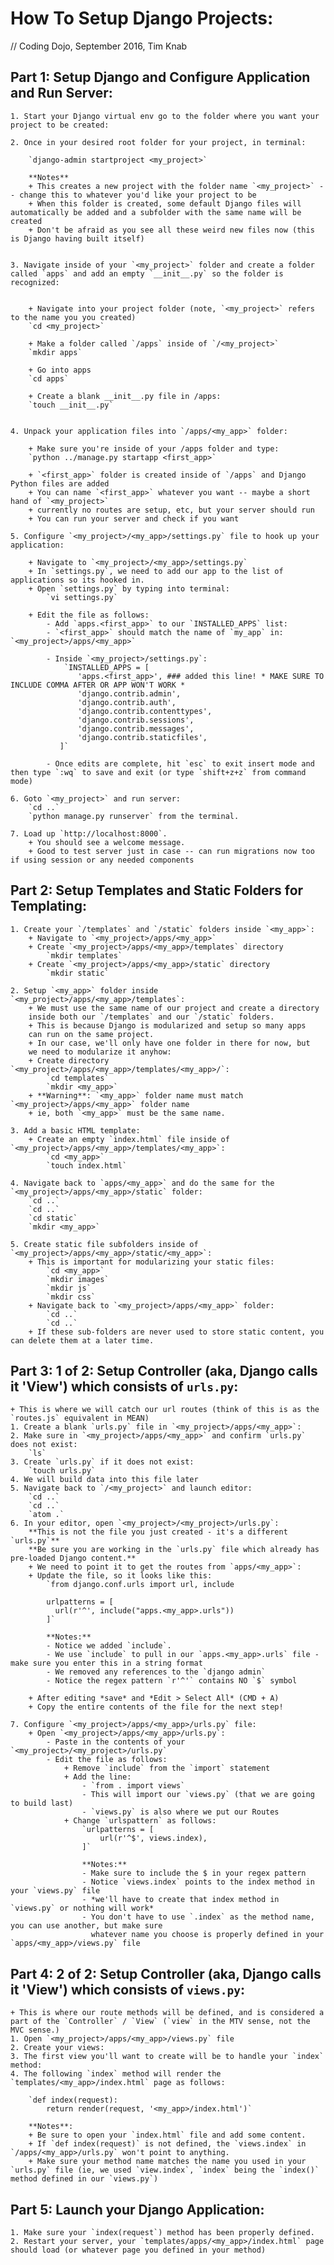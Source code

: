 # How To Setup Django Projects:
// Coding Dojo, September 2016, Tim Knab

## Part 1: Setup Django and Configure Application and Run Server:

    1. Start your Django virtual env go to the folder where you want your project to be created:

    2. Once in your desired root folder for your project, in terminal:

        `django-admin startproject <my_project>`

        **Notes**
        + This creates a new project with the folder name `<my_project>` -- change this to whatever you'd like your project to be
        + When this folder is created, some default Django files will automatically be added and a subfolder with the same name will be created
        + Don't be afraid as you see all these weird new files now (this is Django having built itself)


    3. Navigate inside of your `<my_project>` folder and create a folder called `apps` and add an empty `__init__.py` so the folder is recognized:


        + Navigate into your project folder (note, `<my_project>` refers to the name you you created)
        `cd <my_project>`

        + Make a folder called `/apps` inside of `/<my_project>`
        `mkdir apps`

        + Go into apps
        `cd apps`

        + Create a blank __init__.py file in /apps:
        `touch __init__.py`


    4. Unpack your application files into `/apps/<my_app>` folder:

        + Make sure you're inside of your /apps folder and type:
        `python ../manage.py startapp <first_app>`

        + `<first_app>` folder is created inside of `/apps` and Django Python files are added
        + You can name `<first_app>` whatever you want -- maybe a short hand of `<my_project>`
        + currently no routes are setup, etc, but your server should run
        + You can run your server and check if you want

    5. Configure `<my_project>/<my_app>/settings.py` file to hook up your application:

        + Navigate to `<my_project>/<my_app>/settings.py`
        + In `settings.py`, we need to add our app to the list of applications so its hooked in.
        + Open `settings.py` by typing into terminal:
            `vi settings.py`

        + Edit the file as follows:
            - Add `apps.<first_app>` to our `INSTALLED_APPS` list:
            - `<first_app>` should match the name of `my_app` in: `<my_project>/apps/<my_app>`

            - Inside `<my_project>/settings.py`:
                `INSTALLED_APPS = [
                   'apps.<first_app>', ### added this line! * MAKE SURE TO INCLUDE COMMA AFTER OR APP WON'T WORK *
                   'django.contrib.admin',
                   'django.contrib.auth',
                   'django.contrib.contenttypes',
                   'django.contrib.sessions',
                   'django.contrib.messages',
                   'django.contrib.staticfiles',
               ]`

            - Once edits are complete, hit `esc` to exit insert mode and then type `:wq` to save and exit (or type `shift+z+z` from command mode)

    6. Goto `<my_project>` and run server:
        `cd ..`
        `python manage.py runserver` from the terminal.

    7. Load up `http://localhost:8000`.
        + You should see a welcome message.
        + Good to test server just in case -- can run migrations now too if using session or any needed components








## Part 2: Setup Templates and Static Folders for Templating:


    1. Create your `/templates` and `/static` folders inside `<my_app>`:
        + Navigate to `<my_project>/apps/<my_app>`
        + Create `<my_project>/apps/<my_app>/templates` directory
            `mkdir templates`
        + Create `<my_project>/apps/<my_app>/static` directory
            `mkdir static`

    2. Setup `<my_app>` folder inside `<my_project>/apps/<my_app>/templates`:
        + We must use the same name of our project and create a directory
        inside both our `/templates` and our `/static` folders.
        + This is because Django is modularized and setup so many apps
        can run on the same project.
        + In our case, we'll only have one folder in there for now, but
        we need to modularize it anyhow:
        + Create directory `<my_project>/apps/<my_app>/templates/<my_app>/`:
            `cd templates`
            `mkdir <my_app>`
        + **Warning**: `<my_app>` folder name must match `<my_project>/apps/<my_app>` folder name
        + ie, both `<my_app>` must be the same name.

    3. Add a basic HTML template:
        + Create an empty `index.html` file inside of `<my_project>/apps/<my_app>/templates/<my_app>`:
            `cd <my_app>`
            `touch index.html`

    4. Navigate back to `apps/<my_app>` and do the same for the `<my_project>/apps/<my_app>/static` folder:
        `cd ..`
        `cd ..`
        `cd static`
        `mkdir <my_app>`

    5. Create static file subfolders inside of `<my_project>/apps/<my_app>/static/<my_app>`:
        + This is important for modularizing your static files:
            `cd <my_app>`
            `mkdir images`
            `mkdir js`
            `mkdir css`
        + Navigate back to `<my_project>/apps/<my_app>` folder:
            `cd ..`
            `cd ..`
        + If these sub-folders are never used to store static content, you can delete them at a later time.









## Part 3: 1 of 2: Setup Controller (aka, Django calls it 'View') which consists of `urls.py`:
    + This is where we will catch our url routes (think of this is as the `routes.js` equivalent in MEAN)
    1. Create a blank `urls.py` file in `<my_project>/apps/<my_app>`:
    2. Make sure in `<my_project>/apps/<my_app>` and confirm `urls.py` does not exist:
        `ls`
    3. Create `urls.py` if it does not exist:
        `touch urls.py`
    4. We will build data into this file later
    5. Navigate back to `/<my_project>` and launch editor:
        `cd ..`
        `cd ..`
        `atom .`
    6. In your editor, open `<my_project>/<my_project>/urls.py`:
        **This is not the file you just created - it's a different `urls.py`**
        **Be sure you are working in the `urls.py` file which already has pre-loaded Django content.**
        + We need to point it to get the routes from `apps/<my_app>`:
        + Update the file, so it looks like this:
            `from django.conf.urls import url, include

            urlpatterns = [
              url(r'^', include("apps.<my_app>.urls"))
            ]`

            **Notes:**
            - Notice we added `include`.
            - We use `include` to pull in our `apps.<my_app>.urls` file - make sure you enter this in a string format
            - We removed any references to the `django admin`
            - Notice the regex pattern `r'^'` contains NO `$` symbol

        + After editing *save* and *Edit > Select All* (CMD + A)
        + Copy the entire contents of the file for the next step!

    7. Configure `<my_project>/apps/<my_app>/urls.py` file:
        + Open `<my_project>/apps/<my_app>/urls.py`:
            - Paste in the contents of your `<my_project>/<my_project>/urls.py`
            - Edit the file as follows:
                + Remove `include` from the `import` statement
                + Add the line:
		            - `from . import views`
                    - This will import our `views.py` (that we are going to build last)
                    - `views.py` is also where we put our Routes
                + Change `urlspattern` as follows:
                    `urlpatterns = [
                        url(r'^$', views.index),
                    ]`

                    **Notes:**
                    - Make sure to include the $ in your regex pattern
                    - Notice `views.index` points to the index method in your `views.py` file
                    - *we'll have to create that index method in `views.py` or nothing will work*
                    - You don't have to use `.index` as the method name, you can use another, but make sure
                      whatever name you choose is properly defined in your `apps/<my_app>/views.py` file









## Part 4: 2 of 2: Setup Controller (aka, Django calls it 'View') which consists of `views.py`:
    + This is where our route methods will be defined, and is considered a part of the `Controller` / `View` (`view` in the MTV sense, not the MVC sense.)
    1. Open `<my_project>/apps/<my_app>/views.py` file
    2. Create your views:
    3. The first view you'll want to create will be to handle your `index` method:
    4. The following `index` method will render the `templates/<my_app>/index.html` page as follows:

        `def index(request):
        	return render(request, '<my_app>/index.html')`

        **Notes**:
        + Be sure to open your `index.html` file and add some content.
        + If `def index(request)` is not defined, the `views.index` in `/apps/<my_app>/urls.py` won't point to anything.
        + Make sure your method name matches the name you used in your `urls.py` file (ie, we used `view.index`, `index` being the `index()` method defined in our `views.py`)







## Part 5: Launch your Django Application:
    1. Make sure your `index(request`) method has been properly defined.
    2. Restart your server, your `templates/apps/<my_app>/index.html` page should load (or whatever page you defined in your method)
